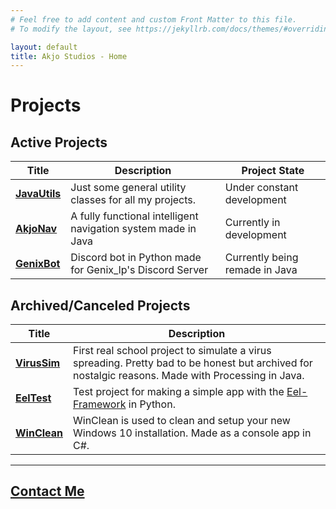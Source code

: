 ```yaml
---
# Feel free to add content and custom Front Matter to this file.
# To modify the layout, see https://jekyllrb.com/docs/themes/#overriding-theme-defaults

layout: default
title: Akjo Studios - Home
---
```


# Projects

## Active Projects

|  Title  |  Description  |  Project State  |
| ------- | ------------- | --------------- |
| **[JavaUtils](https://github.com/Akjo03/JavaUtils)** | Just some general utility classes for all my projects. | Under constant development |
| **[AkjoNav](https://github.com/Akjo03/AkjoNav)** | A fully functional intelligent navigation system made in Java | Currently in development |
| **[GenixBot](https://github.com/Akjo03/GenixBot)**  | Discord bot in Python made for Genix_lp's Discord Server | Currently being remade in Java |

## Archived/Canceled Projects

|  Title  |  Description  |
| ------- | ------------- |
| **[VirusSim](https://github.com/Akjo03/VirusSim)** | First real school project to simulate a virus spreading. Pretty bad to be honest but archived for nostalgic reasons. Made with Processing in Java. |
| **[EelTest](https://github.com/Akjo03/EelTest)** | Test project for making a simple app with the [Eel-Framework](https://github.com/ChrisKnott/Eel) in Python. |
| **[WinClean](https://github.com/Akjo03/WinClean)** | WinClean is used to clean and setup your new Windows 10 installation. Made as a console app in C#. |

___

## **[Contact Me](mailto://lukas.freckmann@gmx.ch)**
